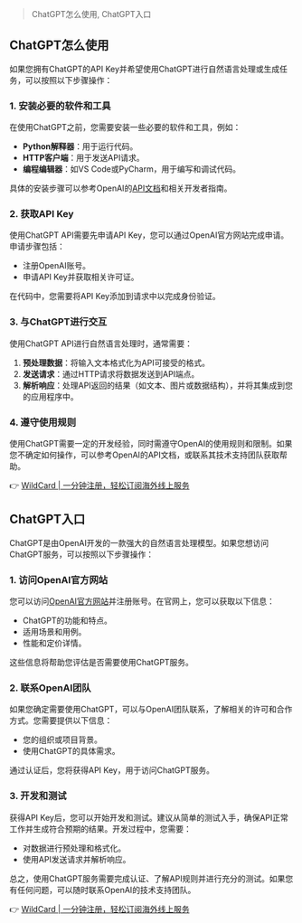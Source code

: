 > ChatGPT怎么使用, ChatGPT入口

## ChatGPT怎么使用

如果您拥有ChatGPT的API Key并希望使用ChatGPT进行自然语言处理或生成任务，可以按照以下步骤操作：

### 1. 安装必要的软件和工具

在使用ChatGPT之前，您需要安装一些必要的软件和工具，例如：

- **Python解释器**：用于运行代码。
- **HTTP客户端**：用于发送API请求。
- **编程编辑器**：如VS Code或PyCharm，用于编写和调试代码。

具体的安装步骤可以参考OpenAI的[API文档](https://platform.openai.com/docs/)和相关开发者指南。

### 2. 获取API Key

使用ChatGPT API需要先申请API Key，您可以通过OpenAI官方网站完成申请。申请步骤包括：

- 注册OpenAI账号。
- 申请API Key并获取相关许可证。

在代码中，您需要将API Key添加到请求中以完成身份验证。

### 3. 与ChatGPT进行交互

使用ChatGPT API进行自然语言处理时，通常需要：

1. **预处理数据**：将输入文本格式化为API可接受的格式。
2. **发送请求**：通过HTTP请求将数据发送到API端点。
3. **解析响应**：处理API返回的结果（如文本、图片或数据结构），并将其集成到您的应用程序中。

### 4. 遵守使用规则

使用ChatGPT需要一定的开发经验，同时需遵守OpenAI的使用规则和限制。如果您不确定如何操作，可以参考OpenAI的API文档，或联系其技术支持团队获取帮助。

👉 [WildCard | 一分钟注册，轻松订阅海外线上服务](https://bit.ly/bewildcard)

## ChatGPT入口

ChatGPT是由OpenAI开发的一款强大的自然语言处理模型。如果您想访问ChatGPT服务，可以按照以下步骤操作：

### 1. 访问OpenAI官方网站

您可以访问[OpenAI官方网站](https://openai.com/)并注册账号。在官网上，您可以获取以下信息：

- ChatGPT的功能和特点。
- 适用场景和用例。
- 性能和定价详情。

这些信息将帮助您评估是否需要使用ChatGPT服务。

### 2. 联系OpenAI团队

如果您确定需要使用ChatGPT，可以与OpenAI团队联系，了解相关的许可和合作方式。您需要提供以下信息：

- 您的组织或项目背景。
- 使用ChatGPT的具体需求。

通过认证后，您将获得API Key，用于访问ChatGPT服务。

### 3. 开发和测试

获得API Key后，您可以开始开发和测试。建议从简单的测试入手，确保API正常工作并生成符合预期的结果。开发过程中，您需要：

- 对数据进行预处理和格式化。
- 使用API发送请求并解析响应。

总之，使用ChatGPT服务需要完成认证、了解API规则并进行充分的测试。如果您有任何问题，可以随时联系OpenAI的技术支持团队。

👉 [WildCard | 一分钟注册，轻松订阅海外线上服务](https://bit.ly/bewildcard)